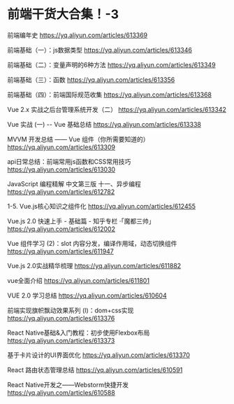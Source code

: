 # 前端干货大合集！-3

前端编年史 https://yq.aliyun.com/articles/613369

前端基础（一）：js数据类型 https://yq.aliyun.com/articles/613346

前端基础（二）：变量声明的6种方法 https://yq.aliyun.com/articles/613349

前端基础（三）：函数 https://yq.aliyun.com/articles/613356

前端基础（四）：前端国际规范收集 https://yq.aliyun.com/articles/613368

Vue 2.x 实战之后台管理系统开发（二） https://yq.aliyun.com/articles/613342

Vue 实战 (一) -- Vue 基础总结 https://yq.aliyun.com/articles/613338

MVVM 开发总结 —— Vue 组件（你所需要知道的） https://yq.aliyun.com/articles/613309

api日常总结：前端常用js函数和CSS常用技巧 https://yq.aliyun.com/articles/613030

JavaScript 编程精解 中文第三版 十一、异步编程 https://yq.aliyun.com/articles/612782

1-5. Vue.js核心知识之组件化 https://yq.aliyun.com/articles/612455

Vue.js 2.0 快速上手 - 基础篇 - 知乎专栏 ·「魔都三帅」 https://yq.aliyun.com/articles/612002

Vue 组件学习 (2)：slot 内容分发，编译作用域，动态切换组件 https://yq.aliyun.com/articles/611947

Vue.js 2.0实战精华梳理 https://yq.aliyun.com/articles/611882

vue全面介绍 https://yq.aliyun.com/articles/611801

VUE 2.0 学习总结 https://yq.aliyun.com/articles/610604

前端实现旗帜飘动效果系列 (Ⅰ)：dom+css实现 https://yq.aliyun.com/articles/613376

React Native基础&入门教程：初步使用Flexbox布局 https://yq.aliyun.com/articles/613373

基于卡片设计的UI界面优化 https://yq.aliyun.com/articles/613370

React 路由状态管理总结 https://yq.aliyun.com/articles/610591

React Native开发之——Webstorm快捷开发 https://yq.aliyun.com/articles/610588
